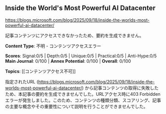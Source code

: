 ## Inside the World's Most Powerful AI Datacenter

https://blogs.microsoft.com/blog/2025/09/18/inside-the-worlds-most-powerful-ai-datacenter/

記事コンテンツにアクセスできなかったため、要約を生成できません。

**Content Type**: 不明 - コンテンツアクセスエラー

**Scores**: Signal:0/5 | Depth:0/5 | Unique:0/5 | Practical:0/5 | Anti-Hype:0/5
**Main Journal**: 0/100 | **Annex Potential**: 0/100 | **Overall**: 0/100

**Topics**: [[コンテンツアクセス不可]]

指定されたURL (https://blogs.microsoft.com/blog/2025/09/18/inside-the-worlds-most-powerful-ai-datacenter/) から記事コンテンツの取得に失敗したため、本記事の要約を生成できませんでした。URLアクセス時に403 Forbiddenエラーが発生しました。このため、コンテンツの種類分類、スコアリング、記事の主要な概念やその重要性について説明を行うことができませんでした。